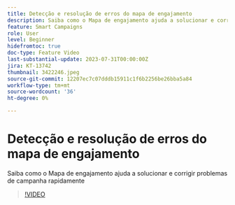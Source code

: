 ```yaml
---
title: Detecção e resolução de erros do mapa de engajamento
description: Saiba como o Mapa de engajamento ajuda a solucionar e corrigir problemas de campanha rapidamente
feature: Smart Campaigns
role: User
level: Beginner
hidefromtoc: true
doc-type: Feature Video
last-substantial-update: 2023-07-31T00:00:00Z
jira: KT-13742
thumbnail: 3422246.jpeg
source-git-commit: 12207ec7c07dddb15911c1f6b2256be26bba5a84
workflow-type: tm+mt
source-wordcount: '36'
ht-degree: 0%

---
```



# Detecção e resolução de erros do mapa de engajamento

Saiba como o Mapa de engajamento ajuda a solucionar e corrigir problemas de campanha rapidamente

>[!VIDEO](https://video.tv.adobe.com/v/3422246/?learn=on)
